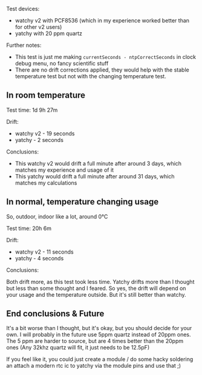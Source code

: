 Test devices:
- watchy v2 with PCF8536 (which in my experience worked better than for other v2 users) 
- yatchy with 20 ppm quartz

Further notes:
- This test is just me making `currentSeconds - ntpCorrectSeconds` in clock debug menu, no fancy scientific stuff
- There are no drift corrections applied, they would help with the stable temperature test but not with the changing temperature test.

## In room temperature
Test time: 1d 9h 27m

Drift:
- watchy v2 - 19 seconds
- yatchy - 2 seconds

Conclusions:
- This watchy v2 would drift a full minute after around 3 days, which matches my experience and usage of it
- This yatchy would drift a full minute after around 31 days, which matches my calculations

## In normal, temperature changing usage
So, outdoor, indoor like a lot, around 0°C

Test time: 20h 6m

Drift:
- watchy v2 - 11 seconds
- yatchy - 4 seconds

Conclusions:

Both drift more, as this test took less time. Yatchy drifts more than I thought but less than some thought and I feared. So yes, the drift will depend on your usage and the temperature outside. But it's still better than watchy.

## End conclusions & Future
It's a bit worse than I thought, but it's okay, but you should decide for your own. I will probably in the future use 5ppm quartz instead of 20ppm ones. The 5 ppm are harder to source, but are 4 times better than the 20ppm ones (Any 32khz quartz will fit, it just needs to be 12.5pF)

If you feel like it, you could just create a module / do some hacky soldering an attach a modern rtc ic to yatchy via the module pins and use that ;)
